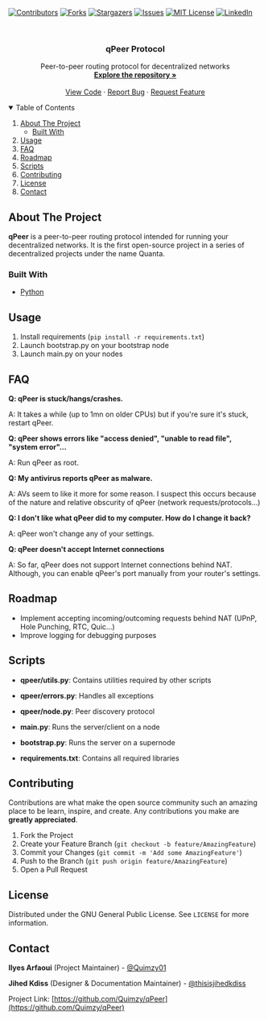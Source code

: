 [![Contributors][contributors-shield]][contributors-url]
[![Forks][forks-shield]][forks-url]
[![Stargazers][stars-shield]][stars-url]
[![Issues][issues-shield]][issues-url]
[![MIT License][license-shield]][license-url]
[![LinkedIn][linkedin-shield]][linkedin-url]

<!-- PROJECT LOGO -->
<br />
<p align="center">

  <h3 align="center">qPeer Protocol</h3>

  <p align="center">
    Peer-to-peer routing protocol for decentralized networks
    <br />
    <a href="https://github.com/Quimzy/qPeer"><strong>Explore the repository »</strong></a>
    <br />
    <br />
    <a href="https://github.com/Quimzy/qPeer">View Code</a>
    ·
    <a href="https://github.com/Quimzy/qPeer/issues">Report Bug</a>
    ·
    <a href="https://github.com/Quimzy/qPeer/issues">Request Feature</a>
  </p>
</p>

<!-- TABLE OF CONTENTS -->
<details open="open">
  <summary>Table of Contents</summary>
  <ol>
    <li>
      <a href="#about-the-project">About The Project</a>
      <ul>
        <li><a href="#built-with">Built With</a></li>
      </ul>
    </li>
    <li><a href="#usage">Usage</a></li>
    <li><a href="#faq">FAQ</a></li>
    <li><a href="#roadmap">Roadmap</a></li>
      <li><a href="#scripts">Scripts</a></li>
    <li><a href="#contributing">Contributing</a></li>
    <li><a href="#license">License</a></li>
    <li><a href="#contact">Contact</a></li>
  </ol>
</details>

<!-- ABOUT THE PROJECT -->
## About The Project

<b>qPeer</b> is a peer-to-peer routing protocol intended for running your decentralized networks.
It is the first open-source project in a series of decentralized projects under the name Quanta.


### Built With

* [Python](https://www.python.org)

## Usage
1. Install requirements (`pip install -r requirements.txt`)
2. Launch bootstrap.py on your bootstrap node
3. Launch main.py on your nodes

## FAQ
<b>Q: qPeer is stuck/hangs/crashes.</b>

A: It takes a while (up to 1mn on older CPUs) but if you're sure it's stuck, restart qPeer.

<b>Q: qPeer shows errors like "access denied", "unable to read file", "system error"...</b>

A: Run qPeer as root.

<b>Q: My antivirus reports qPeer as malware.</b>

A: AVs seem to like it more for some reason. I suspect this occurs because of the nature and relative obscurity of qPeer (network requests/protocols...)

<b>Q: I don't like what qPeer did to my computer. How do I change it back?</b>

A: qPeer won't change any of your settings.

<b>Q: qPeer doesn't accept Internet connections</b>

A: So far, qPeer does not support Internet connections behind NAT. Although, you can enable qPeer's port manually from your router's settings.  

<!-- ROADMAP -->
## Roadmap
* Implement accepting incoming/outcoming requests behind NAT (UPnP, Hole Punching, RTC, Quic...)
* Improve logging for debugging purposes

## Scripts

* <b>qpeer/utils.py</b>: Contains utilities required by other scripts

* <b>qpeer/errors.py</b>: Handles all exceptions

* <b>qpeer/node.py</b>: Peer discovery protocol

* <b>main.py</b>: Runs the server/client on a node

* <b>bootstrap.py</b>: Runs the server on a supernode

* <b>requirements.txt</b>: Contains all required libraries

<!-- CONTRIBUTING -->
## Contributing

Contributions are what make the open source community such an amazing place to be learn, inspire, and create. Any contributions you make are **greatly appreciated**.

1. Fork the Project
2. Create your Feature Branch (`git checkout -b feature/AmazingFeature`)
3. Commit your Changes (`git commit -m 'Add some AmazingFeature'`)
4. Push to the Branch (`git push origin feature/AmazingFeature`)
5. Open a Pull Request



<!-- LICENSE -->
## License

Distributed under the GNU General Public License. See `LICENSE` for more information.



<!-- CONTACT -->
## Contact

**Ilyes Arfaoui** (Project Maintainer) - [@Quimzy01](https://twitter.com/Quimzy01)

**Jihed Kdiss** (Designer & Documentation Maintainer) - [@thisisjihedkdiss](https://facebook.com/thisisjihedkdiss)

Project Link: [https://github.com/Quimzy/qPeer](https://github.com/Quimzy/qPeer)


<!-- MARKDOWN LINKS & IMAGES -->
<!-- https://www.markdownguide.org/basic-syntax/#reference-style-links -->
[contributors-shield]: https://img.shields.io/github/contributors/Quimzy/qPeer.svg?style=for-the-badge
[contributors-url]: https://github.com/Quimzy/qPeer/graphs/contributors
[forks-shield]: https://img.shields.io/github/forks/Quimzy/qPeer.svg?style=for-the-badge
[forks-url]: https://github.com/Quimzy/qPeer/network/members
[stars-shield]: https://img.shields.io/github/stars/Quimzy/qPeer.svg?style=for-the-badge
[stars-url]: https://github.com/Quimzy/qPeer/stargazers
[issues-shield]: https://img.shields.io/github/issues/Quimzy/qPeer.svg?style=for-the-badge
[issues-url]: https://github.com/Quimzy/qPeer/issues
[license-shield]: https://img.shields.io/github/license/Quimzy/qPeer.svg?style=for-the-badge
[license-url]: https://github.com/Quimzy/qPeer/blob/master/LICENSE.txt
[linkedin-shield]: https://img.shields.io/badge/-LinkedIn-black.svg?style=for-the-badge&logo=linkedin&colorB=555
[linkedin-url]: https://linkedin.com/in/Quimzy
